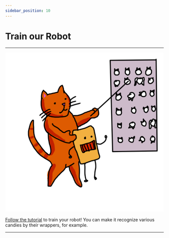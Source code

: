 ```yaml
---
sidebar_position: 10
---
```


# Train our Robot

---

![Train our Robot](./img/9.png)

[Follow the tutorial](../lobeai/) to train your robot! You can make it recognize various candies by their wrappers, for example.

---